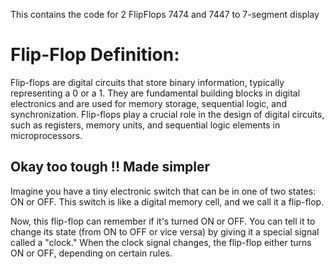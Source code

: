 This contains the code for 2 FlipFlops 7474 and 7447 to 7-segment display 
# Flip-Flop Definition:
Flip-flops are digital circuits that store binary information, typically representing a 0 or a 1. They are fundamental building blocks in digital electronics and are used for memory storage, sequential logic, and synchronization. Flip-flops play a crucial role in the design of digital circuits, such as registers, memory units, and sequential logic elements in microprocessors.
## Okay too tough !! Made simpler
Imagine you have a tiny electronic switch that can be in one of two states: ON or OFF. This switch is like a digital memory cell, and we call it a flip-flop.<br>

Now, this flip-flop can remember if it's turned ON or OFF. You can tell it to change its state (from ON to OFF or vice versa) by giving it a special signal called a "clock." When the clock signal changes, the flip-flop either turns ON or OFF, depending on certain rules.<br>

